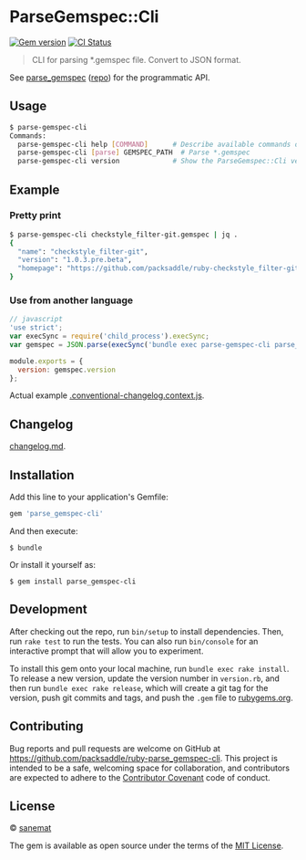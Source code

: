 # ParseGemspec::Cli

[![Gem version][gem-image]][gem-url] [![CI Status][ci-image]][ci-url]

> CLI for parsing *.gemspec file. Convert to JSON format.

See [parse_gemspec](https://rubygems.org/gems/parse_gemspec) ([repo](https://github.com/packsaddle/ruby-parse_gemspec)) for the programmatic API.


## Usage

```bash
$ parse-gemspec-cli
Commands:
  parse-gemspec-cli help [COMMAND]      # Describe available commands or one specific command
  parse-gemspec-cli [parse] GEMSPEC_PATH  # Parse *.gemspec
  parse-gemspec-cli version             # Show the ParseGemspec::Cli version
```


## Example

### Pretty print

```bash
$ parse-gemspec-cli checkstyle_filter-git.gemspec | jq .
{
  "name": "checkstyle_filter-git",
  "version": "1.0.3.pre.beta",
  "homepage": "https://github.com/packsaddle/ruby-checkstyle_filter-git"
}
```


### Use from another language

```js
// javascript
'use strict';
var execSync = require('child_process').execSync;
var gemspec = JSON.parse(execSync('bundle exec parse-gemspec-cli parse_gemspec-cli.gemspec'));

module.exports = {
  version: gemspec.version
};
```

Actual example [.conventional-changelog.context.js](./.conventional-changelog.context.js).

## Changelog

[changelog.md](./changelog.md).


## Installation

Add this line to your application's Gemfile:

```ruby
gem 'parse_gemspec-cli'
```

And then execute:

    $ bundle

Or install it yourself as:

    $ gem install parse_gemspec-cli


## Development

After checking out the repo, run `bin/setup` to install dependencies. Then, run `rake test` to run the tests. You can also run `bin/console` for an interactive prompt that will allow you to experiment.

To install this gem onto your local machine, run `bundle exec rake install`. To release a new version, update the version number in `version.rb`, and then run `bundle exec rake release`, which will create a git tag for the version, push git commits and tags, and push the `.gem` file to [rubygems.org](https://rubygems.org).


## Contributing

Bug reports and pull requests are welcome on GitHub at https://github.com/packsaddle/ruby-parse_gemspec-cli. This project is intended to be a safe, welcoming space for collaboration, and contributors are expected to adhere to the [Contributor Covenant](contributor-covenant.org) code of conduct.


## License

© [sanemat](http://sane.jp)

The gem is available as open source under the terms of the [MIT License](http://opensource.org/licenses/MIT).

[ci-url]: https://circleci.com/gh/packsaddle/ruby-parse_gemspec-cli
[ci-image]: https://img.shields.io/circleci/build/github/packsaddle/ruby-parse_gemspec-cli?style=flat-square
[gem-url]: https://rubygems.org/gems/parse_gemspec-cli
[gem-image]: http://img.shields.io/gem/v/parse_gemspec-cli.svg?style=flat-square

